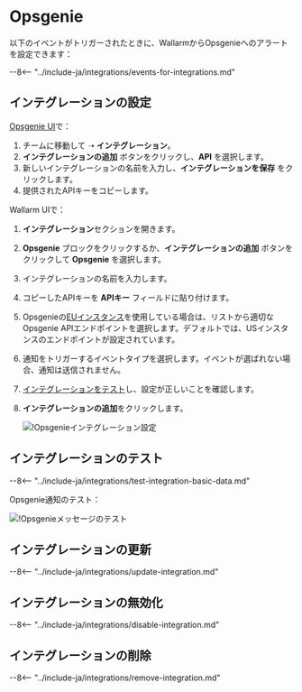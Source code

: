 # Opsgenie

以下のイベントがトリガーされたときに、WallarmからOpsgenieへのアラートを設定できます：

--8<-- "../include-ja/integrations/events-for-integrations.md"

## インテグレーションの設定

[Opsgenie UI](https://app.opsgenie.com/teams/list)で：

1. チームに移動して ➝ **インテグレーション**。
2. **インテグレーションの追加** ボタンをクリックし、**API** を選択します。
3. 新しいインテグレーションの名前を入力し、**インテグレーションを保存** をクリックします。
4. 提供されたAPIキーをコピーします。

Wallarm UIで：

1. **インテグレーション**セクションを開きます。
2. **Opsgenie** ブロックをクリックするか、**インテグレーションの追加** ボタンをクリックして **Opsgenie** を選択します。
3. インテグレーションの名前を入力します。
4. コピーしたAPIキーを **APIキー** フィールドに貼り付けます。
5. Opsgenieの[EUインスタンス](https://docs.opsgenie.com/docs/european-service-region)を使用している場合は、リストから適切なOpsgenie APIエンドポイントを選択します。デフォルトでは、USインスタンスのエンドポイントが設定されています。
6. 通知をトリガーするイベントタイプを選択します。イベントが選ばれない場合、通知は送信されません。
7. [インテグレーションをテスト](#testing-integration)し、設定が正しいことを確認します。
8. **インテグレーションの追加**をクリックします。

    ![!Opsgenieインテグレーション設定](../../../images/user-guides/settings/integrations/add-opsgenie-integration.png)

## インテグレーションのテスト

--8<-- "../include-ja/integrations/test-integration-basic-data.md"

Opsgenie通知のテスト：

![!Opsgenieメッセージのテスト](../../../images/user-guides/settings/integrations/test-opsgenie-new-vuln.png)

## インテグレーションの更新

--8<-- "../include-ja/integrations/update-integration.md"

## インテグレーションの無効化

--8<-- "../include-ja/integrations/disable-integration.md"

## インテグレーションの削除

--8<-- "../include-ja/integrations/remove-integration.md"